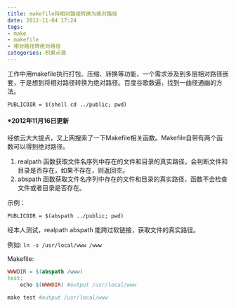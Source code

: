 ```yaml
---
title: makefile将相对路径转换为绝对路径
date: 2012-11-04 17:24
tags:
- make
- makefile
- 相对路径转绝对路径
categories: 积累点滴
---
```


工作中用makefile执行打包、压缩、转换等功能，一个需求涉及到多层相对路径嵌套，于是想到将相对路径转换为绝对路径。百度谷歌数遍，找到一曲径通幽的方法。

`PUBLICDIR = $(shell cd ../public; pwd)`

#### *2012年11月16日更新

经依云大大提点，又上网搜索了一下Makefile相关函数。Makefile自带有两个函数可以得到绝对路径。

1. realpath 函数获取文件名序列中存在的文件和目录的真实路径，会判断文件和目录是否存在，如果不存在，则返回空。
2. abspath 函数获取文件名序列中存在的文件和目录的真实路径，函数不会检查文件或者目录是否存在。

示例：

`PUBLICDIR = $(abspath ../public; pwd)`

经本人测试，realpath abspath 能跨过软链接，获取文件的真实路径。

例如:
`ln -s /usr/local/www /www`

Makefile:

```makefile
WWWDIR = $(abspath /www)
test:
    echo $(WWWDIR) #output /usr/local/www

make test #output /usr/local/www
```

